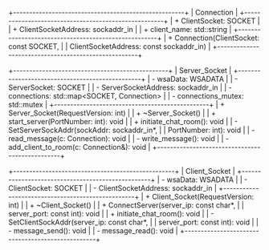 +-----------------------------------------------------+
|                     Connection                      |
+-----------------------------------------------------+
| + ClientSocket: SOCKET                              |
| + ClientSocketAddress: sockaddr_in                  |
| + client_name: std::string                          |
+-----------------------------------------------------+
| + Connection(ClientSocket: const SOCKET,            |
|             ClientSocketAddress: const sockaddr_in) |
+-----------------------------------------------------+

+------------------------------------------------+
|                 Server_Socket                  |
+------------------------------------------------+
| - wsaData: WSADATA                             |
| - ServerSocket: SOCKET                         |
| - ServerSocketAddress: sockaddr_in             |
| - connections: std::map<SOCKET, Connection>    |
| - connections_mutex: std::mutex                |
+------------------------------------------------+
| + Server_Socket(RequestVersion: int)           |
| + ~Server_Socket()                             |
| + start_server(PortNumber: int): void          |
| + initiate_chat_room(): void                   |
| - SetServerSockAddr(sockAddr: sockaddr_in*,    |
|                    PortNumber: int): void      |
| - read_message(c: Connection): void            | 
| - write_message(): void                        |
| - add_client_to_room(c: Connection&): void     |
+------------------------------------------------+

+--------------------------------------------------+
|                  Client_Socket                   |
+--------------------------------------------------+
| - wsaData: WSADATA                               |
| - ClientSocket: SOCKET                           |
| - ClientSocketAddress: sockaddr_in               |
+--------------------------------------------------+
| + Client_Socket(RequestVersion: int)             |
| + ~Client_Socket()                               |
| + ConnectServer(server_ip: const char*,          |
|                server_port: const int): void     |
| + initiate_chat_room(): void                     |
| - SetClientSockAddr(server_ip: const char*,      |
|                    server_port: const int): void |
| - message_send(): void                           |
| - message_read(): void                           |
+--------------------------------------------------+